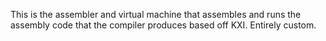 This is the assembler and virtual machine that assembles and runs the assembly code that the compiler produces based off KXI. Entirely custom.
